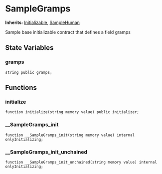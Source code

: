# SampleGramps
**Inherits:**
[Initializable](/lib/solady/src/utils/Initializable.sol/abstract.Initializable.md), [SampleHuman](/lib/openzeppelin-contracts/contracts/mocks/MultipleInheritanceInitializableMocks.sol/contract.SampleHuman.md)

Sample base initializable contract that defines a field gramps


## State Variables
### gramps

```solidity
string public gramps;
```


## Functions
### initialize


```solidity
function initialize(string memory value) public initializer;
```

### __SampleGramps_init


```solidity
function __SampleGramps_init(string memory value) internal onlyInitializing;
```

### __SampleGramps_init_unchained


```solidity
function __SampleGramps_init_unchained(string memory value) internal onlyInitializing;
```

